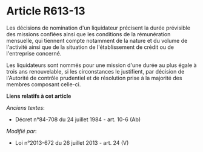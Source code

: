 # Article R613-13

Les décisions de nomination d'un liquidateur précisent la durée prévisible des missions confiées ainsi que les conditions de
la rémunération mensuelle, qui tiennent compte notamment de la nature et du volume de l'activité ainsi que de la situation de
l'établissement de crédit ou de l'entreprise concerné. 

Les liquidateurs sont nommés pour une mission d'une durée au plus égale à trois ans renouvelable, si les circonstances le
justifient, par décision de l'Autorité de contrôle prudentiel et de résolution prise à la majorité des membres composant
celle-ci.

**Liens relatifs à cet article**

_Anciens textes_:

  - Décret n°84-708 du 24 juillet 1984 - art. 10-6 (Ab)

_Modifié par_:

  - Loi n°2013-672 du 26 juillet 2013 - art. 24 (V)
